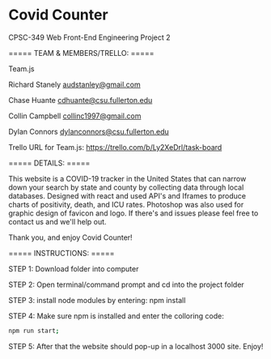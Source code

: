 # Covid Counter

CPSC-349 Web Front-End Engineering
Project 2


===== TEAM & MEMBERS/TRELLO: =====

Team.js

Richard Stanely
audstanley@gmail.com

Chase Huante
cdhuante@csu.fullerton.edu

Collin Campbell 
collinc1997@gmail.com

Dylan Connors 
dylanconnors@csu.fullerton.edu

Trello URL for Team.js:
https://trello.com/b/Ly2XeDrl/task-board

===== DETAILS: =====

This website is a COVID-19 tracker in the United States that can narrow down your search by state and county by collecting data through local databases.  Designed with react and used API's and Iframes to produce charts of positivity, death, and ICU rates. Photoshop was also used for graphic design of favicon and logo.  If there's and issues please feel free to contact us and we'll help out.  

Thank you, and enjoy Covid Counter!


===== INSTRUCTIONS: =====

STEP 1: Download folder into computer

STEP 2: Open terminal/command prompt and cd into the project folder

STEP 3: install node modules by entering: npm install

STEP 4: Make sure npm is installed and enter the colloring code:

```bash
npm run start;
```
STEP 5: After that the website should pop-up in a localhost 3000 site. Enjoy!
